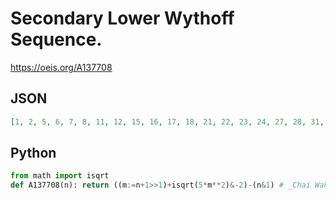 # Secondary Lower Wythoff Sequence\.
https://oeis.org/A137708
## JSON
```JSON
[1, 2, 5, 6, 7, 8, 11, 12, 15, 16, 17, 18, 21, 22, 23, 24, 27, 28, 31, 32, 33, 34, 37, 38, 41, 42, 43, 44, 47, 48, 49, 50, 53, 54, 57, 58, 59, 60, 63, 64, 65, 66, 69, 70, 73, 74, 75, 76, 79, 80, 83, 84, 85, 86, 89, 90, 91, 92, 95, 96, 99, 100, 101, 102, 105, 106, 109, 110, 111]
```
## Python
```Python
from math import isqrt
def A137708(n): return ((m:=n+1>>1)+isqrt(5*m**2)&-2)-(n&1) # _Chai Wah Wu_, Aug 11 2022
```

